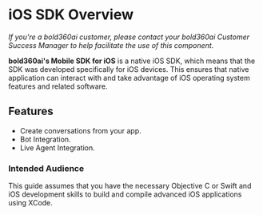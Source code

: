 # iOS SDK Overview

*If you're a bold360ai customer, please contact your bold360ai Customer Success Manager to help facilitate the use of this component.*

**bold360ai's Mobile SDK for iOS** is a native iOS SDK, which means that the SDK was developed specifically for iOS devices. This ensures that native application can interact with and take advantage of iOS operating system features and related software. 

## Features

* Create conversations from your app.
* Bot Integration. 
* Live Agent Integration.

### Intended Audience

This guide assumes that you have the necessary Objective C or Swift and iOS development skills to build and compile advanced iOS applications using XCode.
